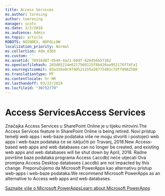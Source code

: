 ```yaml
---
title: Access Services
ms.author: toresing
author: tomresing
manager: scotv
ms.date: 3/2/2018
ms.audience: Admin
ms.topic: article
ROBOTS: NOINDEX, NOFOLLOW
localization_priority: Normal
ms.collection: Adm_O365
ms.custom: ''
ms.assetid: 78916d8f-9549-4a21-b0df-626456b57382
ms.openlocfilehash: 2d3d05214e6217568125f8b426aa952176f74fa1
ms.sourcegitcommit: 03a156a9c9740521155a30775492c7dff0982588
ms.translationtype: MT
ms.contentlocale: hr-HR
ms.lasthandoff: 03/22/2019
ms.locfileid: "30752770"
---
```

# <a name="access-services"></a><span data-ttu-id="43f6f-102">Access Services</span><span class="sxs-lookup"><span data-stu-id="43f6f-102">Access Services</span></span>

<span data-ttu-id="43f6f-103">Značajka Access Services u SharePoint Online je u tijeku mirovini.</span><span class="sxs-lookup"><span data-stu-id="43f6f-103">The Access Services feature in SharePoint Online is being retired.</span></span> <span data-ttu-id="43f6f-104">Novi pristup temelji web apps i web-baze podataka više ne mogu stvoriti i postojeći web apps i web-baze podataka će se isključiti po Travanj, 2018.</span><span class="sxs-lookup"><span data-stu-id="43f6f-104">New Access-based web apps and web databases can no longer be created, and existing web apps and web databases will be shut down by April, 2018.</span></span> <span data-ttu-id="43f6f-105">Radne površine baze podataka programa Access (.accdb) neće utjecati Ova promjena.</span><span class="sxs-lookup"><span data-stu-id="43f6f-105">Access Desktop databases (.accdb) are not impacted by this change.</span></span> <span data-ttu-id="43f6f-106">Preporučujemo da Microsoft PowerApps kao alternativu pristup web-apps i web-baze podataka.</span><span class="sxs-lookup"><span data-stu-id="43f6f-106">We recommend Microsoft PowerApps as an alternative to Access web apps and web databases.</span></span> 
  
[<span data-ttu-id="43f6f-107">Saznajte više o Microsoft PowerApps</span><span class="sxs-lookup"><span data-stu-id="43f6f-107">Learn about Microsoft PowerApps</span></span>](https://powerapps.microsoft.com/)
  

